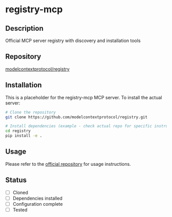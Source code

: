 # registry-mcp

## Description
Official MCP server registry with discovery and installation tools

## Repository
[modelcontextprotocol/registry](https://github.com/modelcontextprotocol/registry)

## Installation

This is a placeholder for the registry-mcp MCP server. To install the actual server:

```bash
# Clone the repository
git clone https://github.com/modelcontextprotocol/registry.git

# Install dependencies (example - check actual repo for specific instructions)
cd registry
pip install -e .
```

## Usage

Please refer to the [official repository](https://github.com/modelcontextprotocol/registry) for usage instructions.

## Status

- [ ] Cloned
- [ ] Dependencies installed
- [ ] Configuration complete
- [ ] Tested
